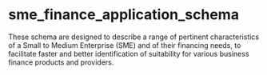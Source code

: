 # sme_finance_application_schema
These schema are designed to describe a range of pertinent characteristics of a Small to Medium Enterprise (SME) and of their financing needs, to facilitate faster and better identification of suitability for various business finance products and providers.

